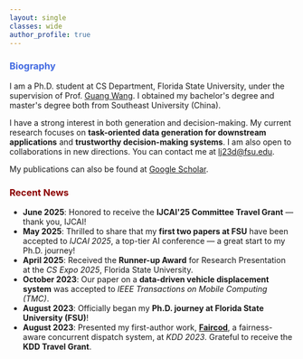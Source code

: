 ```yaml
---
layout: single
classes: wide
author_profile: true
---
```


[//]: # (<span lang="zh-cn">)

[//]: # (            <font size="5" face="Times New Roman"><b>Wen jun </b>)

[//]: # (            </font><font size="4" face="华文行楷">文俊</font><b>)

[//]: # (<font size="4" face="Times New Roman">&nbsp;&nbsp;)

[//]: # (            </font><font size="4" face="Times New Roman">&nbsp;&nbsp;&nbsp;&nbsp;)

[//]: # (<br></font></b></span>)

[//]: # (**Biography**)
### <span style="color:royalBlue;font-weight:bold">Biography</span>

I am a  Ph.D. student at CS Department, Florida State University, under the supervision of Prof. [Guang Wang](http://guangwang.me/#/home). I obtained my bachelor's degree and master's degree both from Southeast University (China).

I have a strong interest in both generation and decision-making.
My current research focuses on **task-oriented data generation for downstream applications** and **trustworthy decision-making systems**. I am also open to collaborations in new directions. 
You can contact me at lj23d@fsu.edu.

My publications can also be found at [Google Scholar](https://scholar.google.com.hk/citations?user=G66TbJYAAAAJ&hl=zh-CN). 



### <span style="color:DarkRed;font-weight:bold">Recent News</span>

[//]: # (**Recent News**)

- **June 2025**: Honored to receive the **IJCAI'25 Committee Travel Grant** — thank you, IJCAI!
- **May 2025**: Thrilled to share that my **first two papers at FSU** have been accepted to *IJCAI 2025*, a top-tier AI conference — a great start to my Ph.D. journey!
- **April 2025**: Received the **Runner-up Award** for Research Presentation at the *CS Expo 2025*, Florida State University.
- **October 2023**: Our paper on a **data-driven vehicle displacement system** was accepted to *IEEE Transactions on Mobile Computing (TMC)*.
- **August 2023**: Officially began my **Ph.D. journey at Florida State University (FSU)**!
- **August 2023**: Presented my first-author work, [**Faircod**](https://dl.acm.org/doi/10.1145/3580305.3599824), 
a fairness-aware concurrent dispatch system, at *KDD 2023*. Grateful to receive the **KDD Travel Grant**.



